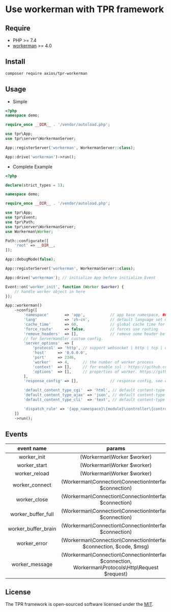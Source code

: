 # Use workerman with TPR framework

## Require

- PHP >= 7.4
- [workerman](https://github.com/walkor/workerman) >= 4.0

## Install

```bash
composer require axios/tpr-workerman
```

## Usage

- Simple

```php
<?php
namespace demo;

require_once __DIR__ . '/vendor/autoload.php';

use tpr\App;
use tpr\server\WorkermanServer;

App::registerServer('workerman', WorkermanServer::class);

App::drive('workerman')->run();
```

- Complete Example

```php
<?php

declare(strict_types = 1);

namespace demo;

require_once __DIR__ . '/vendor/autoload.php';

use tpr\App;
use tpr\Event;
use tpr\Path;
use tpr\server\WorkermanServer;
use Workerman\Worker;

Path::configurate([
    'root' => __DIR__,
]);

App::debugMode(false);

App::registerServer('workerman', WorkermanServer::class);

App::drive('workerman'); // initialize App before initialize Event

Event::on('worker_init', function (Worker $worker) {
    // handle worker object in here
});

App::workerman()
    ->config([
        'namespace'       => 'app',           // app base namespace, ### this is required ###
        'lang'            => 'zh-cn',         // default language set name
        'cache_time'      => 60,              // global cache time for config&route data
        'force_route'     => false,           // forces use routing
        'remove_headers'  => [],              // remove some header before send response
        // for ServerHandler custom config.
        'server_options'  => [
            'protocol' => 'http', // support websocket | http | tcp | other custom protocol
            'host'     => '0.0.0.0',
            'port'     => 2346,
            'worker'   => 4,      // the number of worker process
            'context'  => [],     // for enable ssl : https://github.com/walkor/Workerman#enable-ssl
            'options'  => [],     // properties of worker. https://github.com/walkor/workerman-manual/blob/master/english/src/worker-development/name.md
        ],
        'response_config' => [],              // response config, see detail on 	pr\models\ResponseModel.

        'default_content_type_cgi'  => 'html', // default content-type on cgi mode
        'default_content_type_ajax' => 'json', // default content-type on api request
        'default_content_type_cli'  => 'text', // default content-type on command line mode

        'dispatch_rule' => '{app_namespace}\{module}\controller\{controller}',  // controller namespace spelling rule
    ])
    ->run();

```

## Events

|event name | params |
|:---:|:---:|
|worker_init|(Workerman\Worker $worker)|
|worker_start|(Workerman\Worker $worker)|
|worker_reload|(Workerman\Worker $worker)|
|worker_connect|(Workerman\Connection\ConnectionInterface $connection)|
|worker_close|(Workerman\Connection\ConnectionInterface $connection)|
|worker_buffer_full|(Workerman\Connection\ConnectionInterface $connection)|
|worker_buffer_brain|(Workerman\Connection\ConnectionInterface $connection) |
|worker_error|(Workerman\Connection\ConnectionInterface $connection, $code, $msg)|
|worker_message|(Workerman\Connection\ConnectionInterface $connection, Workerman\Protocols\Http\Request $request)|

## License

The TPR framework is open-sourced software licensed under the [MIT](LICENSE).
